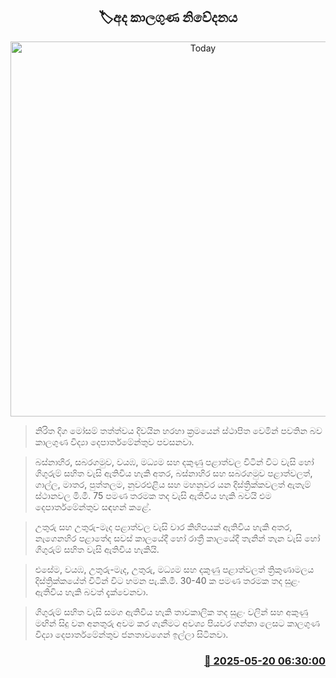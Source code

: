<p align='center'><b><h2 align='center' title='Today's weather forecast'>🏷අද කාලගුණ නිවේදනය</h2></b></p>
<p align='center'><img src='https://helakuru.sgp1.cdn.digitaloceanspaces.com/esana/images/lib/weather-thumb-new-1[1].jpg' width='600' alt='Today's weather forecast'></p>

> නිරිත දිග මෝසම් තත්ත්වය දිවයින හරහා ක්‍රමයෙන් ස්ථාපිත වෙමින් පවතින බව කාලගුණ විද්‍යා දෙපාර්තමේන්තුව පවසනවා.

> බස්නාහිර, සබරගමුව, වයඹ, මධ්‍යම සහ දකුණු පළාත්වල විටින් විට වැසි හෝ ගිගුරුම් සහිත වැසි ඇතිවිය හැකි අතර, බස්නාහිර සහ සබරගමුව පළාත්වලත්, ගාල්ල, මාතර, පුත්තලම, නුවරඑළිය සහ මහනුවර යන දිස්ත්‍රික්කවලත් ඇතැම් ස්ථානවල මි.මී. 75 පමණ තරමක තද වැසි ඇතිවිය හැකි බවයි එම දෙපාර්තමේන්තුව සඳහන් කළේ.

> උතුරු සහ උතුරු-මැද පළාත්වල වැසි වාර කිහිපයක් ඇතිවිය හැකි අතර, නැගෙනහිර පළාතේද සවස් කාලයේදී හෝ රාත්‍රී කාලයේදී තැනින් තැන වැසි හෝ ගිගුරුම් සහිත වැසි ඇතිවිය හැකියි.

> එසේම, වයඹ, උතුරු-මැද, උතුරු, මධ්‍යම සහ දකුණු පළාත්වලත් ත්‍රිකුණාමලය දිස්ත්‍රික්කයේත් විටින් විට හමන පැ.කි.මී. 30-40 ක පමණ තරමක තද සුළං ඇතිවිය හැකි බවත් දැක්වෙනවා.

> ගිගුරුම් සහිත වැසි සමග ඇතිවිය හැකි තාවකාලික තද සුළං වලින් සහ අකුණු මඟින් සිදු වන අනතුරු අවම කර ගැනීමට අවශ්‍ය පියවර ගන්නා ලෙසට කාලගුණ විද්‍යා දෙපාර්තමේන්තුව ජනතාවගෙන් ඉල්ලා සිටිනවා.



<h3 align='right'><a href='https://www.helakuru.lk/esana/p/110241/'>📅 2025-05-20 06:30:00</a></h3>
